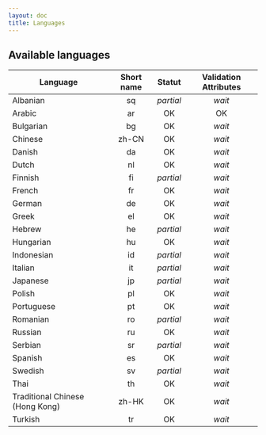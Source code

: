 ```yaml
---
layout: doc
title: Languages
---
```


Available languages
---

| Language | Short name | Statut | Validation Attributes |
|----------|:----------:|:------:|:---------------------:|
| Albanian | sq | *partial* | *wait*
| Arabic | ar | OK | OK
| Bulgarian | bg | OK | *wait*
| Chinese | zh-CN | OK | *wait*
| Danish | da | OK | *wait*
| Dutch | nl | OK | *wait*
| Finnish | fi | *partial* | *wait*
| French | fr | OK | *wait*
| German | de | OK | *wait*
| Greek | el | OK | *wait*
| Hebrew | he | *partial* | *wait*
| Hungarian | hu | OK | *wait*
| Indonesian | id | *partial* | *wait*
| Italian | it | *partial* | *wait*
| Japanese | jp | *partial* | *wait*
| Polish | pl | OK | *wait*
| Portuguese | pt | OK | *wait*
| Romanian | ro | *partial* | *wait*
| Russian | ru | OK | *wait*
| Serbian | sr | *partial* | *wait*
| Spanish | es | OK | *wait*
| Swedish | sv | *partial* | *wait*
| Thai | th | OK | *wait*
| Traditional Chinese (Hong Kong) | zh-HK | OK | *wait*
| Turkish | tr | OK | *wait*
